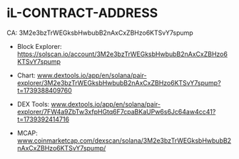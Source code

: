 # iL-CONTRACT-ADDRESS
CA: 3M2e3bzTrWEGksbHwbubB2nAxCxZBHzo6KTSvY7spump

* Block Explorer: https://solscan.io/account/3M2e3bzTrWEGksbHwbubB2nAxCxZBHzo6KTSvY7spump

* Chart: www.dextools.io/app/en/solana/pair-explorer/3M2e3bzTrWEGksbHwbubB2nAxCxZBHzo6KTSvY7spump?t=1739388409760

* DEX Tools: www.dextools.io/app/en/solana/pair-explorer/7FW4a9ZbTw3xfpHGtq6F7cpaBKaUPw6s6Jc64aw4cc41?t=1739392414716

* MCAP: www.coinmarketcap.com/dexscan/solana/3M2e3bzTrWEGksbHwbubB2nAxCxZBHzo6KTSvY7spump/

